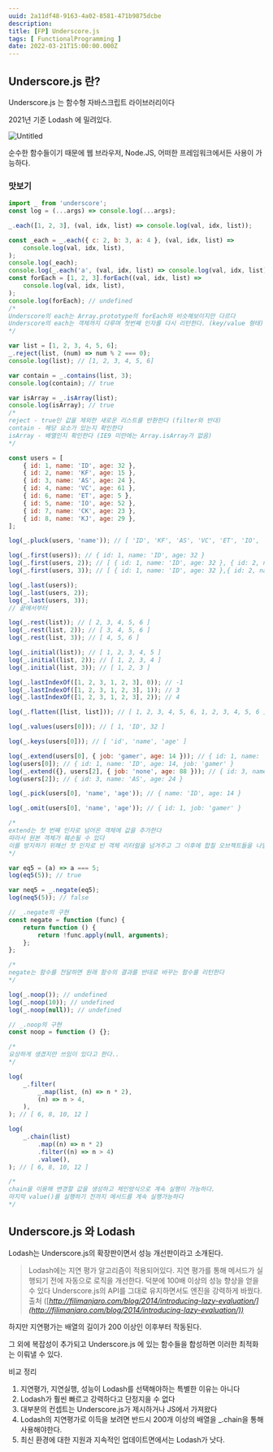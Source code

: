 ```yaml
---
uuid: 2a11df48-9163-4a02-8581-471b9875dcbe
description: 
title: [FP] Underscore.js
tags: [ FunctionalProgramming ]
date: 2022-03-21T15:00:00.000Z
---
```









## Underscore.js 란?

Underscore.js 는 함수형 자바스크립트 라이브러리이다

2021년 기준 Lodash 에 밀려있다.

![Untitled](https://vault-r2.dorage.io/2a11df48-9163-4a02-8581-471b9875dcbe/untitled.png)

순수한 함수들이기 때문에 웹 브라우저, Node.JS, 어떠한 프레임워크에서든 사용이 가능하다.

### 맛보기

```jsx
import _ from 'underscore';
const log = (...args) => console.log(...args);

_.each([1, 2, 3], (val, idx, list) => console.log(val, idx, list));

const _each = _.each({ c: 2, b: 3, a: 4 }, (val, idx, list) =>
    console.log(val, idx, list),
);
console.log(_each);
console.log(_.each('a', (val, idx, list) => console.log(val, idx, list))); // a
const forEach = [1, 2, 3].forEach((val, idx, list) =>
    console.log(val, idx, list),
);
console.log(forEach); // undefined
/*
Underscore의 each는 Array.prototype의 forEach와 비슷해보이지만 다르다
Underscore의 each는 객체까지 다루며 첫번째 인자를 다시 리턴한다. (key/value 형태)
*/

var list = [1, 2, 3, 4, 5, 6];
_.reject(list, (num) => num % 2 === 0);
console.log(list); // [1, 2, 3, 4, 5, 6]

var contain = _.contains(list, 3);
console.log(contain); // true

var isArray = _.isArray(list);
console.log(isArray); // true
/*
reject - true인 값을 제외한 새로운 리스트를 반환한다 (filter와 반대)
contain - 해당 요소가 있는지 확인한다
isArray - 배열인지 확인한다 (IE9 미만에는 Array.isArray가 없음)
*/

const users = [
    { id: 1, name: 'ID', age: 32 },
    { id: 2, name: 'KF', age: 15 },
    { id: 3, name: 'AS', age: 24 },
    { id: 4, name: 'VC', age: 61 },
    { id: 6, name: 'ET', age: 5 },
    { id: 5, name: 'IO', age: 52 },
    { id: 7, name: 'CK', age: 23 },
    { id: 8, name: 'KJ', age: 29 },
];

log(_.pluck(users, 'name')); // [ 'ID', 'KF', 'AS', 'VC', 'ET', 'IO', 'CK', 'KJ' ]

log(_.first(users)); // { id: 1, name: 'ID', age: 32 }
log(_.first(users, 2)); // [ { id: 1, name: 'ID', age: 32 }, { id: 2, name: 'KF', age: 15 } ]
log(_.first(users, 3)); // [ { id: 1, name: 'ID', age: 32 },{ id: 2, name: 'KF', age: 15 },{ id: 3, name: 'AS', age: 24 } ]

log(_.last(users));
log(_.last(users, 2));
log(_.last(users, 3));
// 끝에서부터

log(_.rest(list)); // [ 2, 3, 4, 5, 6 ]
log(_.rest(list, 2)); // [ 3, 4, 5, 6 ]
log(_.rest(list, 3)); // [ 4, 5, 6 ]

log(_.initial(list)); // [ 1, 2, 3, 4, 5 ]
log(_.initial(list, 2)); // [ 1, 2, 3, 4 ]
log(_.initial(list, 3)); // [ 1, 2, 3 ]

log(_.lastIndexOf([1, 2, 3, 1, 2, 3], 0)); // -1
log(_.lastIndexOf([1, 2, 3, 1, 2, 3], 1)); // 3
log(_.lastIndexOf([1, 2, 3, 1, 2, 3], 2)); // 4

log(_.flatten([list, list])); // [ 1, 2, 3, 4, 5, 6, 1, 2, 3, 4, 5, 6 ]

log(_.values(users[0])); // [ 1, 'ID', 32 ]

log(_.keys(users[0])); // [ 'id', 'name', 'age' ]

log(_.extend(users[0], { job: 'gamer', age: 14 })); // { id: 1, name: 'ID', age: 14, job: 'gamer' }
log(users[0]); // { id: 1, name: 'ID', age: 14, job: 'gamer' }
log(_.extend({}, users[2], { job: 'none', age: 88 })); // { id: 3, name: 'AS', age: 88, job: 'none' }
log(users[2]); // { id: 3, name: 'AS', age: 24 }

log(_.pick(users[0], 'name', 'age')); // { name: 'ID', age: 14 }

log(_.omit(users[0], 'name', 'age')); // { id: 1, job: 'gamer' }

/*
extend는 첫 번째 인자로 넘어온 객체에 값을 추가한다
따라서 원본 객체가 훼손될 수 있다
이를 방지하기 위해선 첫 인자로 빈 객체 리터럴을 넘겨주고 그 이후에 합칠 오브젝트들을 나열한다
*/

var eq5 = (a) => a === 5;
log(eq5(5)); // true

var neq5 = _.negate(eq5);
log(neq5(5)); // false

// _.negate의 구현
const negate = function (func) {
    return function () {
        return !func.apply(null, arguments);
    };
};

/* 
negate는 함수를 전달하면 원래 함수의 결과를 반대로 바꾸는 함수를 리턴한다
*/

log(_.noop()); // undefined
log(_.noop(10)); // undefined
log(_.noop(null)); // undefined

// _.noop의 구현
const noop = function () {};

/*
요상하게 생겼지만 쓰임이 있다고 한다..
*/

log(
    _.filter(
        _.map(list, (n) => n * 2),
        (n) => n > 4,
    ),
); // [ 6, 8, 10, 12 ]

log(
    _.chain(list)
        .map((n) => n * 2)
        .filter((n) => n > 4)
        .value(),
); // [ 6, 8, 10, 12 ]

/*
chain을 이용해 변경할 값을 생성하고 체인방식으로 계속 실행이 가능하다.
마지막 value()를 실행하기 전까지 메서드를 계속 실행가능하다
*/
```

## Underscore.js 와 Lodash

Lodash는 Underscore.js의 확장판이면서 성능 개선판이라고 소개된다.

> Lodash에는 지연 평가 알고리즘이 적용되어있다.
지연 평가를 통해 메서드가 실행되기 전에 자동으로 로직을 개선한다.
덕분에 100배 이상의 성능 향상을 얻을 수 있다
Underscore.js의 API를 그대로 유지하면서도 엔진을 강력하게 바꿨다.
출처 ([*http://filimanjaro.com/blog/2014/introducing-lazy-evaluation/](http://filimanjaro.com/blog/2014/introducing-lazy-evaluation/))*
> 

하지만 지연평가는 배열의 길이가 200 이상인 이후부터 작동된다.

그 외에 복잡성이 추가되고 Underscore.js 에 있는 함수들을 합성하면 이러한 최적화는 이뤄낼 수 있다.

비교 정리

1. 지연평가, 지연실행, 성능이 Lodash를 선택해야하는 특별한 이유는 아니다
2. Lodash가 훨씬 빠르고 강력하다고 단정지을 수 없다
3. 대부분의 컨셉트는 Underscore.js가 제시하거나 JS에서 가져왔다
4. Lodash의 지연평가로 이득을 보려면 반드시 200개 이상의 배열을  _.chain을 통해 사용해야한다.
5. 최신 환경에 대한 지원과 지속적인 업데이트면에서는 Lodash가 낫다.